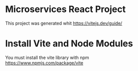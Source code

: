 # Microservices React Project
This project was generated whit https://vitejs.dev/guide/

# Install Vite and Node Modules
You must install the vite library with npm https://www.npmjs.com/package/vite
